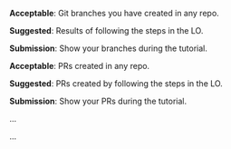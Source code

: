 <panel type="danger" header=":trophy: Can create PRs on GitHub :star:" expandable expanded no-close>

<panel type="danger" header=":trophy: Can explain branching :star:" expandable>
  <include src="../../book/revisionControl/branching/full.md" />
  <panel header=":dart: Evidence" expanded>

<include src="../../book/revisionControl/branching/q-essay-branching-definition.md" />
<include src="../../book/revisionControl/branching/q-essay-merging-definition.md" />

  </panel>
</panel>

<panel type="danger" header=":trophy: Can use Git branching :star:" expandable>
  <include src="../../book/gitAndGithub/branch/full.md" />
  <panel header=":dart: Evidence" expanded>

**Acceptable**: Git branches you have created in any repo.

**Suggested**: Results of following the steps in the LO. 

**Submission**: Show your branches during the tutorial.

  </panel>
</panel>

<panel type="danger" header=":trophy: Can create PRs on GitHub :star:" expandable>
  <include src="../../book/gitAndGithub/createPRs/full.md" />
  <panel header=":dart: Evidence" expanded>

**Acceptable**: PRs created in any repo.

**Suggested**: PRs created by following the steps in the LO. 

**Submission**: Show your PRs during the tutorial.

  </panel>
</panel>

<panel type="info" header=":trophy: Can use Git to resolve merge conflicts :star::star::star:" expandable>
  <include src="../../book/gitAndGithub/mergeConflicts/full.md" />
  <panel header=":dart: Evidence" expanded>

...

  </panel>
</panel>

<panel type="info" header=":trophy: Can review and merge PRs on GitHub :star::star::star:" expandable>
  <include src="../../book/gitAndGithub/managePRs/full.md" />
  <panel header=":dart: Evidence" expanded>

...

  </panel>
</panel>

</panel>
